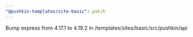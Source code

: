 ```yaml
---
"@pushkin-templates/site-basic": patch
---
```


Bump express from 4.17.1 to 4.19.2 in /templates/sites/basic/src/pushkin/api
